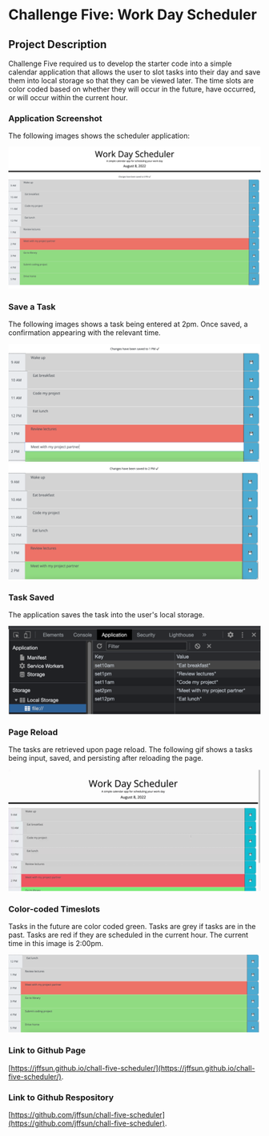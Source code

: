 # Challenge Five: Work Day Scheduler

## Project Description

Challenge Five required us to develop the starter code into a simple calendar application that allows the user to slot tasks into their day and save them into local storage so that they can be viewed later. The time slots are color coded based on whether they will occur in the future, have occurred, or will occur within the current hour. 

### Application Screenshot

The following images shows the scheduler application:

![Scheduler Application](./assets/images/workday-scheduler.jpg)

### Save a Task

The following images shows a task being entered at 2pm. Once saved, a confirmation appearing with the relevant time. 

![Task Input](./assets/images/task-input.jpg)
![Save Confirmation](./assets/images/confirmation.jpg)

### Task Saved

The application saves the task into the user's local storage. 

![Task in Local Storage](./assets/images/local-storage.jpg)

### Page Reload

The tasks are retrieved upon page reload. The following gif shows a tasks being input, saved, and persisting after reloading the page.

![Page Reloading](./assets/images/reload.gif)

### Color-coded Timeslots

Tasks in the future are color coded green. Tasks are grey if tasks are in the past. Tasks are red if they are scheduled in the current hour. The current time in this image is 2:00pm. 

![Color-coded Timeslots](./assets/images/color.jpg)


### Link to Github Page
[https://jffsun.github.io/chall-five-scheduler/](https://jffsun.github.io/chall-five-scheduler/).

### Link to Github Respository
[https://github.com/jffsun/chall-five-scheduler](https://github.com/jffsun/chall-five-scheduler).
